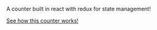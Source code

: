 A counter built in react with redux for state management!

<a href="reduxedcounter.netlify.com">See how this counter works!</a>
